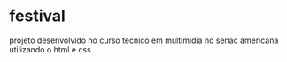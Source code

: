 # festival
 projeto desenvolvido no curso tecnico em multimidia no senac americana utilizando o html e css
